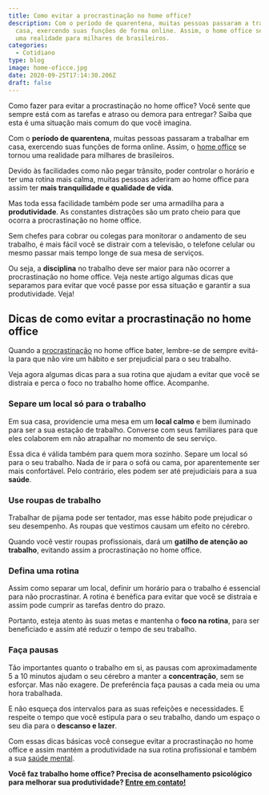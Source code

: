 ```yaml
---
title: Como evitar a procrastinação no home office?
description: Com o período de quarentena, muitas pessoas passaram a trabalhar em
  casa, exercendo suas funções de forma online. Assim, o home office se tornou
  uma realidade para milhares de brasileiros.
categories:
  - Cotidiano
type: blog
image: home-oficce.jpg
date: 2020-09-25T17:14:30.206Z
draft: false
---
```










Como fazer para evitar a procrastinação no home office? Você sente que sempre está com as tarefas e atraso ou demora para entregar? Saiba que esta é uma situação mais comum do que você imagina.

Com o **período de quarentena**, muitas pessoas passaram a trabalhar em casa, exercendo suas funções de forma online. Assim, o [home office](https://www.google.com/url?client=internal-element-cse&cx=013413282715532661870:5z8llcwtwhy&q=https://yuribusin.com.br/como-trabalhar-em-casa-de-maneira-saudavel/&sa=U&ved=2ahUKEwjR4bzokOHrAhXqH7kGHRg4CkYQFjABegQIARAC&usg=AOvVaw2XKCuIGwO2G7LigXaY6o63) se tornou uma realidade para milhares de brasileiros.

Devido às facilidades como não pegar trânsito, poder controlar o horário e ter uma rotina mais calma, muitas pessoas aderiram ao home office para assim ter **mais tranquilidade e qualidade de vida**.

Mas toda essa facilidade também pode ser uma armadilha para a **produtividade**. As constantes distrações são um prato cheio para que ocorra a procrastinação no home office.

Sem chefes para cobrar ou colegas para monitorar o andamento de seu trabalho, é mais fácil você se distrair com a televisão, o telefone celular ou mesmo passar mais tempo longe de sua mesa de serviços.

Ou seja, a **disciplina** no trabalho deve ser maior para não ocorrer a procrastinação no home office. Veja neste artigo algumas dicas que separamos para evitar que você passe por essa situação e garantir a sua produtividade. Veja!

## Dicas de como evitar a procrastinação no home office

Quando a [procrastinação](https://www.google.com/url?client=internal-element-cse&cx=013413282715532661870:5z8llcwtwhy&q=https://yuribusin.com.br/estrategias-para-acabar-procrastinacao/&sa=U&ved=2ahUKEwiMoqf0kOHrAhVPKLkGHWraCrgQFjAAegQIABAC&usg=AOvVaw0D-db0Oq9VOkQs__Y_rN0c) no home office bater, lembre-se de sempre evitá-la para que não vire um hábito e ser prejudicial para o seu trabalho.

Veja agora algumas dicas para a sua rotina que ajudam a evitar que você se distraia e perca o foco no trabalho home office. Acompanhe.

### Separe um local só para o trabalho

Em sua casa, providencie uma mesa em um **local calmo** e bem iluminado para ser a sua estação de trabalho. Converse com seus familiares para que eles colaborem em não atrapalhar no momento de seu serviço.

Essa dica é válida também para quem mora sozinho. Separe um local só para o seu trabalho. Nada de ir para o sofá ou cama, por aparentemente ser mais confortável. Pelo contrário, eles podem ser até prejudiciais para a sua **saúde**.

### Use roupas de trabalho

Trabalhar de pijama pode ser tentador, mas esse hábito pode prejudicar o seu desempenho. As roupas que vestimos causam um efeito no cérebro.

Quando você vestir roupas profissionais, dará um **gatilho de atenção ao trabalho**, evitando assim a procrastinação no home office.

### Defina uma rotina

Assim como separar um local, definir um horário para o trabalho é essencial para não procrastinar. A rotina é benéfica para evitar que você se distraia e assim pode cumprir as tarefas dentro do prazo.

Portanto, esteja atento às suas metas e mantenha o **foco na rotina**, para ser beneficiado e assim até reduzir o tempo de seu trabalho.

### Faça pausas

Tão importantes quanto o trabalho em si, as pausas com aproximadamente 5 a 10 minutos ajudam o seu cérebro a manter a **concentração**, sem se esforçar. Mas não exagere. De preferência faça pausas a cada meia ou uma hora trabalhada.

E não esqueça dos intervalos para as suas refeições e necessidades. E respeite o tempo que você estipula para o seu trabalho, dando um espaço o seu dia para o **descanso e lazer**.

Com essas dicas básicas você consegue evitar a procrastinação no home office e assim mantém a produtividade na sua rotina profissional e também a sua [saúde mental](https://yuribusin.com.br/12-dicas-saude-mental-quarentena/).

**Você faz trabalho home office? Precisa de aconselhamento psicológico para melhorar sua produtividade? [Entre em contato!](https://yuribusin.com.br/contato/)**


